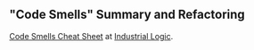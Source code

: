 
## "Code Smells" Summary and Refactoring

[Code Smells Cheat Sheet](http://www.industriallogic.com/wp-content/uploads/2005/09/smellstorefactorings.pdf) at [Industrial Logic](https://www.industriallogic.com/blog/smells-to-refactorings-cheatsheet/).


